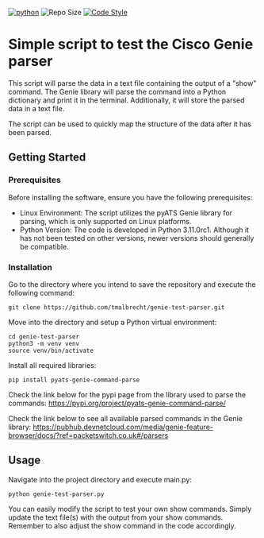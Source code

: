 [![python](https://img.shields.io/badge/python-3.11-blue.svg)](https://www.python.org)
![Repo Size](https://img.shields.io/github/repo-size/Sulstice/global-chem)
[![Code Style](https://img.shields.io/badge/code%20style-black-000000.svg)](https://github.com/ambv/black)

# Simple script to test the Cisco Genie parser

This script will parse the data in a text file containing the output of a "show" command.
The Genie library will parse the command into a Python dictionary and print it in the terminal.
Additionally, it will store the parsed data in a text file.

The script can be used to quickly map the structure of the data after it has been parsed.

## Getting Started

### Prerequisites

Before installing the software, ensure you have the following prerequisites:

 * Linux Environment: The script utilizes the pyATS Genie library for parsing, which is only supported on Linux platforms.
 * Python Version: The code is developed in Python 3.11.0rc1. Although it has not been tested on other versions, newer versions should generally be compatible.

### Installation

Go to the directory where you intend to save the repository and execute the following command:

```
git clone https://github.com/tmalbrecht/genie-test-parser.git
```

Move into the directory and setup a Python virtual environment:

```
cd genie-test-parser
python3 -m venv venv 
source venv/bin/activate
```

Install all required libraries:

```
pip install pyats-genie-command-parse
```

Check the link below for the pypi page from the library used to parse the commands:
https://pypi.org/project/pyats-genie-command-parse/

Check the link below to see all available parsed commands in the Genie library:
https://pubhub.devnetcloud.com/media/genie-feature-browser/docs/?ref=packetswitch.co.uk#/parsers


## Usage

Navigate into the project directory and execute main.py:

```
python genie-test-parser.py
```

You can easily modify the script to test your own show commands. Simply update the text file(s) with the output from your show commands. Remember to also adjust the show command in the code accordingly.

